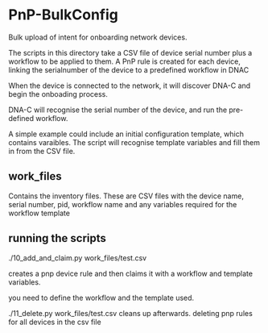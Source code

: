 # PnP-BulkConfig
Bulk upload of intent for onboarding network devices.

The scripts in this directory take a CSV file of device serial number plus a workflow to be applied to them.
A PnP rule is created for each device, linking the serialnumber of the device to a predefined workflow in DNAC

When the device is connected to the network, it will discover DNA-C and begin the onboading process.

DNA-C will recognise the serial number of the device, and run the pre-defined workflow.

A simple example could include an initial configuration template, which contains varaibles.
The script will recognise template variables and fill them in from the CSV file.

## work_files
Contains the inventory files.  These are CSV files with the device name, serial number, pid, workflow name and any variables required for the workflow template

## running the scripts
./10_add_and_claim.py work_files/test.csv

creates a pnp device rule and then claims it with a workflow and template variables.

you need to define the workflow and the template used.

./11_delete.py work_files/test.csv
cleans up afterwards. deleting pnp rules for all devices in the csv file
